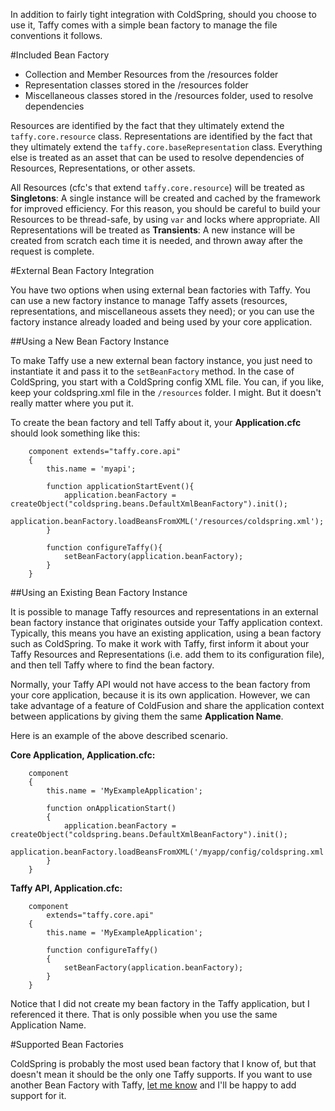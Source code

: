 In addition to fairly tight integration with ColdSpring, should you choose to use it, Taffy comes with a simple bean factory to manage the file conventions it follows.

#Included Bean Factory

* Collection and Member Resources from the /resources folder
* Representation classes stored in the /resources folder
* Miscellaneous classes stored in the /resources folder, used to resolve dependencies

Resources are identified by the fact that they ultimately extend the `taffy.core.resource` class. Representations are identified by the fact that they ultimately extend the `taffy.core.baseRepresentation` class. Everything else is treated as an asset that can be used to resolve dependencies of Resources, Representations, or other assets.

All Resources (cfc's that extend `taffy.core.resource`) will be treated as **Singletons**: A single instance will be created and cached by the framework for improved efficiency. For this reason, you should be careful to build your Resources to be thread-safe, by using `var` and locks where appropriate. All Representations will be treated as **Transients**: A new instance will be created from scratch each time it is needed, and thrown away after the request is complete.

#External Bean Factory Integration

You have two options when using external bean factories with Taffy. You can use a new factory instance to manage Taffy assets (resources, representations, and miscellaneous assets they need); or you can use the factory instance already loaded and being used by your core application.

##Using a New Bean Factory Instance

To make Taffy use a new external bean factory instance, you just need to instantiate it and pass it to the `setBeanFactory` method. In the case of ColdSpring, you start with a ColdSpring config XML file. You can, if you like, keep your coldspring.xml file in the `/resources` folder. I might. But it doesn't really matter where you put it.

To create the bean factory and tell Taffy about it, your **Application.cfc** should look something like this:

```cfs
	component extends="taffy.core.api"
	{
		this.name = 'myapi';
		
		function applicationStartEvent(){
			application.beanFactory = createObject("coldspring.beans.DefaultXmlBeanFactory").init();
			application.beanFactory.loadBeansFromXML('/resources/coldspring.xml');
		}
		
		function configureTaffy(){
			setBeanFactory(application.beanFactory);
		}
	}
```

##Using an Existing Bean Factory Instance

It is possible to manage Taffy resources and representations in an external bean factory instance that originates outside your Taffy application context. Typically, this means you have an existing application, using a bean factory such as ColdSpring. To make it work with Taffy, first inform it about your Taffy Resources and Representations (i.e. add them to its configuration file), and then tell Taffy where to find the bean factory.

Normally, your Taffy API would not have access to the bean factory from your core application, because it is its own application. However, we can take advantage of a feature of ColdFusion and share the application context between applications by giving them the same **Application Name**.

Here is an example of the above described scenario.

**Core Application, Application.cfc:**

```cfs
	component
	{
		this.name = 'MyExampleApplication';
		
		function onApplicationStart()
		{
			application.beanFactory = createObject("coldspring.beans.DefaultXmlBeanFactory").init();
			application.beanFactory.loadBeansFromXML('/myapp/config/coldspring.xml');
		}		
	}
```

**Taffy API, Application.cfc:**

```cfs
	component
		extends="taffy.core.api"
	{
		this.name = 'MyExampleApplication';
		
		function configureTaffy()
		{
			setBeanFactory(application.beanFactory);
		}
	}
```

Notice that I did not create my bean factory in the Taffy application, but I referenced it there. That is only possible when you use the same Application Name.

#Supported Bean Factories

ColdSpring is probably the most used bean factory that I know of, but that doesn't mean it should be the only one Taffy supports. If you want to use another Bean Factory with Taffy, [let me know](http://fusiongrokker.com/pages/contact-me) and I'll be happy to add support for it.